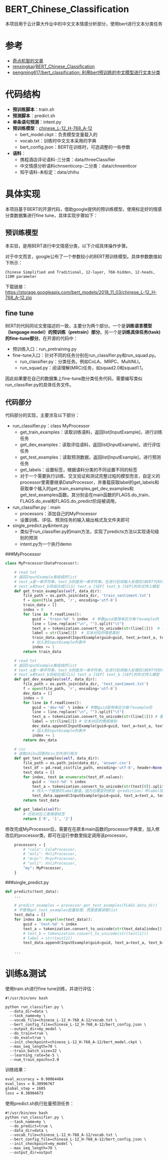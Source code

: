 # BERT_Chinese_Classification
本项目用于云计算大作业中的中文文本情感分析部分，使用bert进行文本分类任务

# 参考

- [奇点机智的文章](https://www.jianshu.com/p/aa2eff7ec5c1)
- [renxingkai](https://github.com/renxingkai)/[BERT_Chinese_Classification](https://github.com/renxingkai/BERT_Chinese_Classification)
- [pengming617/bert_classification: 利用bert预训练的中文模型进行文本分类](https://github.com/pengming617/bert_classification)

# 代码结构

- **预训练脚本**：train.sh
- **预测脚本**：predict.sh
- **单条语句预测**：intent.py
- **预训练模型**：[chinese_L-12_H-768_A-12](https://storage.googleapis.com/bert_models/2018_11_03/chinese_L-12_H-768_A-12.zip)
  - bert_model.ckpt：负责模型变量载入的
  - vocab.txt：训练时中文文本采用的字典
  - bert_config.json：BERT在训练时，可选调整的一些参数
- **语料**：
  - 携程酒店评论语料-三分类：data/threeClassifier
  - 中文情感分析语料chnsenticorp-二分类：data/chnsenticor
  - 知乎语料-未标定：data/zhihu

# 具体实现

本项目基于BERT的开源代码，借助google提供的预训练模型，使用标定好的情感分类数据集进行fine tune，具体实现步骤如下：

## 预训练模型

本实验，是用BERT进行中文情感分类，以下介绍具体操作步骤。

对于中文而言，google公布了一个参数较小的BERT预训练模型。具体参数数值如下所示：

```
Chinese Simplified and Traditional, 12-layer, 768-hidden, 12-heads, 110M parameter
```

下载链接：https://storage.googleapis.com/bert_models/2018_11_03/chinese_L-12_H-768_A-12.zip

## fine tune

BERT的代码同论文里描述的一致，主要分为两个部分。一个是**训练语言模型（language model）的预训练（pretrain）部分**。另一个是**训练具体任务(task)的fine-tune部分**。在开源的代码中：

- 预训练入口：run_pretraining.py
- fine-tune入口：针对不同的任务分别在run_classifier.py和run_squad.py。
  - run_classifier.py：分类任务。例如CoLA、MRPC、MultiNLI。
  - run_squad.py：阅读理解(MRC)任务，如squad2.0和squad1.1。

因此如果要在自己的数据集上fine-tune跑分类任务代码，需要编写类似run_classifier.py的具体任务文件。

## 代码部分

代码部分的实现，主要涉及以下部分：

- run_classifier.py：class MyProcessor
  - get_train_examples：读取训练语料，返回list[InputExample]，进行训练任务
  - get_dev_examples：读取评估语料，返回list[InputExample]，进行评估任务
  - get_test_examples：读取预测数据，返回list[InputExample]，进行预测任务
  - get_labels：设置标签，根据语料分类的不同设置不同的标签
  - 对于一个需要执行训练、交叉验证和测试完整过程的模型而言，自定义的processor里需要继承DataProcessor，并重载获取label的get_labels和获取单个输入的get_train_examples,get_dev_examples和get_test_examples函数。其分别会在main函数的FLAGS.do_train、FLAGS.do_eval和FLAGS.do_predict阶段被调用。
- run_classifier.py：main
  - processors：添加自己的MyProcessor
  - 设置训练、评估、预测任务的输入输出格式及文件夹即可
- single_predict.py&intent.py
  - 类似于run_classifier.py的main方法，实现了predicts方法以实现语句级别的预测
  - intent.py为一个执行demo

###MyProcessor

```python
class MyProcessor(DataProcessor):

    # read txt
    # 返回InputExample类组成的list
    # text_a是一串字符串，text_b则是另一串字符串。在进行后续输入处理后(BERT代码中已包含，不需要自己完成)
    # text_a和text_b将组合成[CLS] text_a [SEP] text_b [SEP]的形式传入模型
    def get_train_examples(self, data_dir):
        file_path = os.path.join(data_dir, 'train_sentiment.txt')
        f = open(file_path, 'r', encoding='utf-8')
        train_data = []
        index = 0
        for line in f.readlines():
            guid = 'train-%d' % index  # 参数guid是用来区分每个example的
            line = line.replace("\n", "").split("\t")
            text_a = tokenization.convert_to_unicode(str(line[1]))  # 要分类的文本
            label = str(line[2])  # 文本对应的情感类别
            train_data.append(InputExample(guid=guid, text_a=text_a, text_b=None, label=label))  
            # 加入到InputExample列表中
            index += 1
        return train_data

    # read txt
    # 返回InputExample类组成的list
    # text_a是一串字符串，text_b则是另一串字符串。在进行后续输入处理后(BERT代码中已包含，不需要自己完成)
    # text_a和text_b将组合成[CLS] text_a [SEP] text_b [SEP]的形式传入模型
    def get_dev_examples(self, data_dir):
        file_path = os.path.join(data_dir, 'test_sentiment.txt')
        f = open(file_path, 'r', encoding='utf-8')
        dev_data = []
        index = 0
        for line in f.readlines():
            guid = 'dev-%d' % index # 参数guid是用来区分每个example的
            line = line.replace("\n", "").split("\t")
            text_a = tokenization.convert_to_unicode(str(line[1])) # 要评估的文本
            label = str(line[2]) # 文本对应的情感类别
            dev_data.append(InputExample(guid=guid, text_a=text_a, text_b=None, label=label))
            # 加入到InputExample列表中
            index += 1
        return dev_data

    # csv
    # 读取zhihu回答的csv文件进行相关
    def get_test_examples(self, data_dir):
        file_path = os.path.join(data_dir, 'answer.csv')
        test_df = pd.read_csv(file_path, encoding='utf-8', header=None, sep='\n')
        test_data = []
        for index, test in enumerate(test_df.values):
            guid = 'test-%d' % index
            text_a = tokenization.convert_to_unicode(str(test[0]).split("\t")[1])
            # 传入一个随意的label数值，因为在模型的预测（prediction）中label将不会参与计算！！
            test_data.append(InputExample(guid=guid, text_a=text_a, text_b=None, label=str(0)))
        return test_data

    def get_labels(self):
        # 分别对应三类情感标签
        return ['0', '1', '2']
```

修改完成MyProcessor后，需要在在原本main函数的processor字典里，加入修改后的processor类，即可在运行参数里指定调用该processor。

```python
    processors = {
        # "cola": ColaProcessor,
        # "mnli": MnliProcessor,
        # "mrpc": MrpcProcessor,
        # "xnli": XnliProcessor,
        "my": MyProcessor,
    }
```

###single_predict.py

```python
def predicts(text_data):
    ...
    
    # predict_examples = processor.get_test_examples(FLAGS.data_dir) 
    # 不使用get_test_examples批量处理，而是直接读取list
    test_data = []
    for index in range(len(text_data)):
        guid = 'test-%d' % index
        text_a = tokenization.convert_to_unicode(str(text_data[index]))
        # text_b = tokenization.convert_to_unicode(str(test[1]))
        # label = str(test[2])
        test_data.append(InputExample(guid=guid, text_a=text_a, text_b=None, label=None))
        
	...
```

# 训练&测试

使用train.sh进行fine tune训练，并进行评估：

```shell
#!/usr/bin/env bash

python run_classifier.py \
  --data_dir=data \
  --task_name=my \
  --vocab_file=chinese_L-12_H-768_A-12/vocab.txt \
  --bert_config_file=chinese_L-12_H-768_A-12/bert_config.json \
  --output_dir=my_model \
  --do_train=true \
  --do_eval=true \
  --init_checkpoint=chinese_L-12_H-768_A-12/bert_model.ckpt \
  --max_seq_length=70 \
  --train_batch_size=32 \
  --learning_rate=5e-5 \
  --num_train_epochs=3.0
```

训练结果：

```reStructuredText
eval_accuracy = 0.90064484
eval_loss = 0.30996767
global_step = 1605
loss = 0.30984673
```

使用predict.sh执行批量预测任务：

```shell
#!/usr/bin/env bash
python run_classifier.py \
  --task_name=my \
  --do_predict=true \
  --data_dir=data \
  --vocab_file=chinese_L-12_H-768_A-12/vocab.txt \
  --bert_config_file=chinese_L-12_H-768_A-12/bert_config.json \
  --init_checkpoint=my_model \
  --max_seq_length=70 \
  --output_dir=output
```





